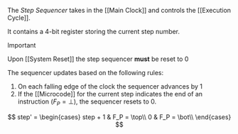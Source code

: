 The _Step Sequencer_ takes in the [[Main Clock]] and controls the [[Execution Cycle]].

It contains a 4-bit register storing the current step number.

>[!important]
Upon [[System Reset]] the step sequencer **must** be reset to 0

The sequencer updates based on the following rules:
1. On each falling edge of the clock the sequencer advances by 1
2. If the [[Microcode]] for the current step indicates the end of an instruction ($F_P = \bot$), the sequencer resets to 0.

$$
step' = \begin{cases}
step + 1 & F_P = \top\\
0 & F_P = \bot\\
\end{cases}
$$
